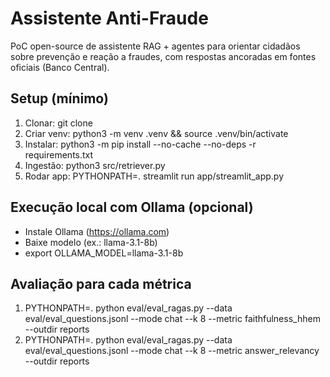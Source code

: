 # Assistente Anti-Fraude

PoC open-source de assistente RAG + agentes para orientar cidadãos sobre prevenção e reação a fraudes, com respostas ancoradas em fontes oficiais (Banco Central).

## Setup (mínimo)

1. Clonar:
   git clone <repo-url>
2. Criar venv:
   python3 -m venv .venv && source .venv/bin/activate
3. Instalar:
   python3 -m pip install --no-cache --no-deps -r requirements.txt
4. Ingestão:
   python3 src/retriever.py
5. Rodar app:
   PYTHONPATH=. streamlit run app/streamlit_app.py

## Execução local com Ollama (opcional)

- Instale Ollama (https://ollama.com)
- Baixe modelo (ex.: llama-3.1-8b)
- export OLLAMA_MODEL=llama-3.1-8b

## Avaliação para cada métrica

1. PYTHONPATH=. python eval/eval_ragas.py --data eval/eval_questions.jsonl --mode chat --k 8 --metric faithfulness_hhem --outdir reports
2. PYTHONPATH=. python eval/eval_ragas.py --data eval/eval_questions.jsonl --mode chat --k 8 --metric answer_relevancy --outdir reports

